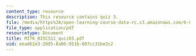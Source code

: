 ```yaml
---
content_type: resource
description: This resource contains quiz 3.
file: /media/https%3A/open-learning-course-data-rc.s3.amazonaws.com/6-01sc-introduction-to-electrical-engineering-and-computer-science-i-spring-2011/eead62e320858a06951b607cc31be3c2_MIT6_01SCS11_quiz03.pdf
file_type: application/pdf
resourcetype: Document
title: MIT6_01SCS11_quiz03.pdf
uid: eead62e3-2085-8a06-951b-607cc31be3c2
---
```

